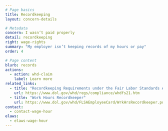 ```yaml
---
# Page basics
title: Recordkeeping
layout: concern-details

# Metadata
concern: I wasn’t paid properly
detail: recordkeeping
right: wage-rights
summary: "My employer isn’t keeping records of my hours or pay"
order: 4

# Page content
blurb: records
actions:
  - action: whd-claim
    label: Learn more
related_links:
  - title: "Recordkeeping Requirements under the Fair Labor Standards Act"
    url: https://www.dol.gov/whd/regs/compliance/whdfs21.htm
  - title: "Work Hours Recordkeeper"
    url: https://www.dol.gov/whd/FLSAEmployeeCard/WrkHrsRecordkeeper.pdf
contact:
  - contact-wage-hour
elaws:
  - elaws-wage-hour
---
```

